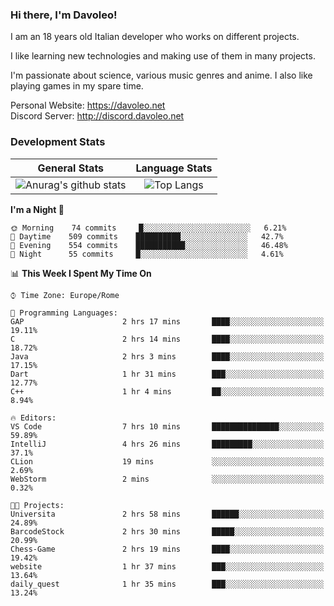 ### Hi there, I'm Davoleo!

I am an 18 years old Italian developer who works on different projects.

I like learning new technologies and making use of them in many projects.

I'm passionate about science, various music genres and anime.
I also like playing games in my spare time.

Personal Website: https://davoleo.net <br>
Discord Server: http://discord.davoleo.net

### Development Stats

General Stats             |  Language Stats
:-------------------------:|:-------------------------:
![Anurag's github stats](https://github-readme-stats.vercel.app/api?username=Davoleo&count_private=true&show_icons=true&theme=tokyonight)  |  ![Top Langs](https://github-readme-stats.vercel.app/api/top-langs/?username=Davoleo&theme=tokyonight&layout=compact)



<!--START_SECTION:waka-->
**I'm a Night 🦉** 

```text
🌞 Morning    74 commits     █░░░░░░░░░░░░░░░░░░░░░░░░   6.21% 
🌆 Daytime    509 commits    ██████████░░░░░░░░░░░░░░░   42.7% 
🌃 Evening    554 commits    ███████████░░░░░░░░░░░░░░   46.48% 
🌙 Night      55 commits     █░░░░░░░░░░░░░░░░░░░░░░░░   4.61%

```


📊 **This Week I Spent My Time On** 

```text
⌚︎ Time Zone: Europe/Rome

💬 Programming Languages: 
GAP                      2 hrs 17 mins       ████░░░░░░░░░░░░░░░░░░░░░   19.11% 
C                        2 hrs 14 mins       ████░░░░░░░░░░░░░░░░░░░░░   18.72% 
Java                     2 hrs 3 mins        ████░░░░░░░░░░░░░░░░░░░░░   17.15% 
Dart                     1 hr 31 mins        ███░░░░░░░░░░░░░░░░░░░░░░   12.77% 
C++                      1 hr 4 mins         ██░░░░░░░░░░░░░░░░░░░░░░░   8.94%

🔥 Editors: 
VS Code                  7 hrs 10 mins       ███████████████░░░░░░░░░░   59.89% 
IntelliJ                 4 hrs 26 mins       █████████░░░░░░░░░░░░░░░░   37.1% 
CLion                    19 mins             ░░░░░░░░░░░░░░░░░░░░░░░░░   2.69% 
WebStorm                 2 mins              ░░░░░░░░░░░░░░░░░░░░░░░░░   0.32%

🐱‍💻 Projects: 
Universita               2 hrs 58 mins       ██████░░░░░░░░░░░░░░░░░░░   24.89% 
BarcodeStock             2 hrs 30 mins       █████░░░░░░░░░░░░░░░░░░░░   20.99% 
Chess-Game               2 hrs 19 mins       ████░░░░░░░░░░░░░░░░░░░░░   19.42% 
website                  1 hr 37 mins        ███░░░░░░░░░░░░░░░░░░░░░░   13.64% 
daily_quest              1 hr 35 mins        ███░░░░░░░░░░░░░░░░░░░░░░   13.24%

```


<!--END_SECTION:waka-->

<!--
**Davoleo/Davoleo** is a ✨ _special_ ✨ repository because its `README.md` (this file) appears on your GitHub profile.

https://gist.github.com/Davoleo/43516c64c8169e24dc2571c34713863b

Here are some ideas to get you started:

- 🔭 I’m currently working on ...
- 🌱 I’m currently learning ...
- 👯 I’m looking to collaborate on ...
- 🤔 I’m looking for help with ...
- 💬 Ask me about ...
- 📫 How to reach me: ...
- 😄 Pronouns: ...
- ⚡ Fun fact: ...
-->
